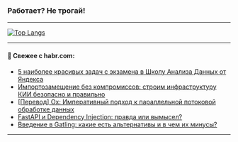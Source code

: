 ### Работает? Не трогай!

---
<!--
#### 🛠️ Technical stack:

![Java](https://img.shields.io/badge/Java-informational?logo=Oracle&style=flat&logoColor=white&color=FF4500)
![Kotlin](https://img.shields.io/badge/Kotlin-informational?logo=Kotlin&style=flat&logoColor=white&color=774D97)
![TS](https://img.shields.io/badge/TypeScript-informational?logo=typeScript&style=flat&logoColor=black&color=017acc)
![Python](https://img.shields.io/badge/Python-informational?logo=Python&style=flat&logoColor=black&color=ffdd54) <br>
![Spring](https://img.shields.io/badge/Spring-informational?logo=Spring&style=flat&logoColor=white&color=6DB33F) 
![SpringBoot](https://img.shields.io/badge/SpringBoot-informational?logo=SpringBoot&style=flat&logoColor=white&color=6DB33F)
![Nest](https://img.shields.io/badge/NestJS-informational?logo=NestJS&style=flat&logoColor=white&color=E0234E) 
![NodeJS](https://img.shields.io/badge/NodeJS-informational?logo=node.js&style=flat&logoColor=white&color=70A760)<br>
![PostgreSQL](https://img.shields.io/badge/PostgreSQL-informational?logo=PostgreSQL&style=flat&logoColor=white&color=DAA520)
![MongoDB](https://img.shields.io/badge/MongoDB-informational?logo=MongoDB&style=flat&logoColor=white&color=870000)
![Apache](https://img.shields.io/badge/Apache-informational?logo=apache&style=flat&logoColor=white&color=f74e28)

___ 
-->

<!--- #### 🛠️ : --->

[![Top Langs](https://github-readme-stats-82jvfl3w3-advtsettinggmailcoms-projects.vercel.app/api/top-langs/?username=zloylis&langs_count=10&hide_title=true&title_color=e6edf3&size_weight=0.5&count_weight=0.5&layout=compact&hide_progress=true&hide_border=true&theme=dracula)](https://github.com/zloylis)

<!---


####  :octocat:&nbsp;&nbsp; Статистика:

![GitHub stats](https://github-readme-stats-u2qms2cxw-advtsettinggmailcoms-projects.vercel.app/api?username=zloylis&show_icons=true&hide_border=true&theme=dracula&title_color=e6edf3&include_all_commits=true&count_private=true&hide_rank=false&hide_title=true&rank_icon=github)
-->
---

#### 💬 Свежее с habr.com:

<!-- BLOG-POST-LIST:START -->
- [5 наиболее красивых задач с экзамена в Школу Анализа Данных от Яндекса](https://habr.com/ru/articles/867084/?utm_source=habrahabr&utm_medium=rss&utm_campaign=867084)
- [Импортозамещение без компромиссов: строим инфраструктуру КИИ безопасно и правильно](https://habr.com/ru/companies/k2tech/articles/867058/?utm_source=habrahabr&utm_medium=rss&utm_campaign=867058)
- [[Перевод] Ox: Императивный подход к параллельной потоковой обработке данных](https://habr.com/ru/companies/otus/articles/867052/?utm_source=habrahabr&utm_medium=rss&utm_campaign=867052)
- [FastAPI и Dependency Injection: правда или вымысел?](https://habr.com/ru/articles/867040/?utm_source=habrahabr&utm_medium=rss&utm_campaign=867040)
- [Введение в Gatling: какие есть альтернативы и в чем их минусы?](https://habr.com/ru/articles/867038/?utm_source=habrahabr&utm_medium=rss&utm_campaign=867038)
<!-- BLOG-POST-LIST:END -->

---
